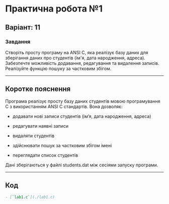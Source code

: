 # Практична робота №1

## Варіант: 11

### Завдання
Створіть просту програму на ANSI C, яка реалізує базу даних для зберігання даних про студентів (ім'я, дата народження, адреса). Забезпечте можливість додавання, редагування та видалення записів. Реалізуйте функцію пошуку за частковим збігом.

---

## Коротке пояснення

Програма реалізує просту базу даних студентів мовою програмування C з використанням ANSI C стандартів. Вона дозволяє:

- додавати нові записи студентів (ім’я, дата народження, адреса)

- редагувати наявні записи

- видаляти студентів

- здійснювати пошук за частковим збігом імені

- переглядати список студентів

Дані зберігаються у файлі students.dat між сесіями запуску програми.

---

## Код

```markdown
- [`lab1.c`](./lab1.c)
